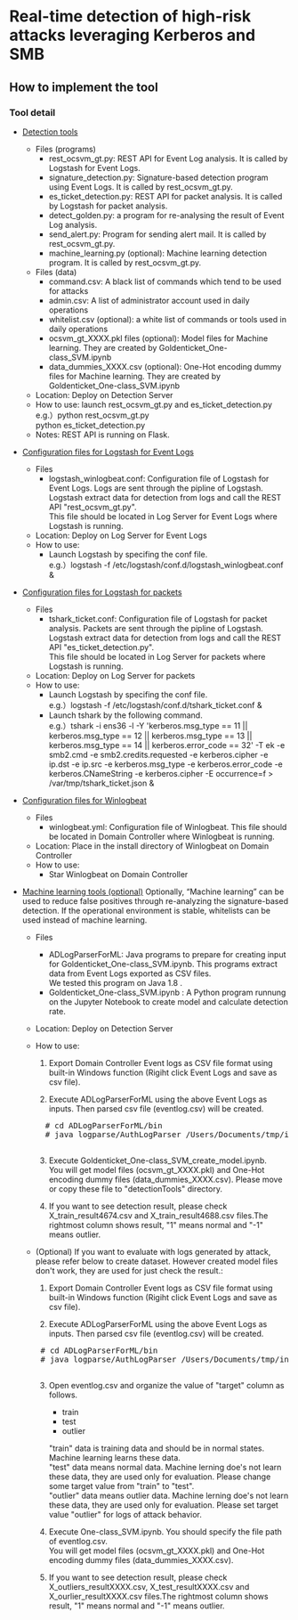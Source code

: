 # Real-time detection of high-risk attacks leveraging Kerberos and SMB

## How to implement the tool
###	Tool detail
* <a href="https://github.com/sisoc-tokyo/Real-timeDetectionAD_ver2/tree/master/tools/detectionTools">Detection tools</a>
    * Files (programs)
        * rest_ocsvm_gt.py: REST API for Event Log analysis. It is called by Logstash for Event Logs.
        * signature_detection.py: Signature-based detection program using Event Logs. It is called by rest_ocsvm_gt.py.
        * es_ticket_detection.py: REST API for packet analysis. It is called by Logstash for packet analysis.
        * detect_golden.py: a program for re-analysing the result of Event Log analysis.
        * send_alert.py: Program for sending alert mail. It is called by rest_ocsvm_gt.py.
        * machine_learning.py (optional): Machine learning detection program. It is called by rest_ocsvm_gt.py.
    * Files (data)
        * command.csv: A black list of commands which tend to be used for attacks
        * admin.csv: A list of administrator account used in daily operations
        * whitelist.csv  (optional): a white list of commands or tools used in daily operations
        * ocsvm_gt_XXXX.pkl files  (optional): Model files for Machine learning. They are created by Goldenticket_One-class_SVM.ipynb
        * data_dummies_XXXX.csv  (optional): One-Hot encoding dummy files for Machine learning. They are created by Goldenticket_One-class_SVM.ipynb
    * Location: Deploy on Detection Server
    * How to use: launch rest_ocsvm_gt.py and es_ticket_detection.py<br/>
    e.g.）python rest_ocsvm_gt.py <br/>
    python es_ticket_detection.py
    * Notes: REST API is running on Flask.

* <a href="https://github.com/sisoc-tokyo/Real-timeDetectionAD_ver2/tree/master/tools/logstash">Configuration files for Logstash for Event Logs</a>
    * Files
        * logstash_winlogbeat.conf: Configuration file of Logstash for Event Logs. Logs are sent through the pipline of Logstash. Logstash extract data for detection from logs and call the REST API "rest_ocsvm_gt.py".<br/>
        This file should be located in Log Server for Event Logs where Logstash is running. 
    * Location: Deploy on Log Server for Event Logs
    * How to use: 
        * Launch Logstash by specifing the conf file.<br/>
	    e.g.）logstash -f /etc/logstash/conf.d/logstash_winlogbeat.conf &<br/>

* <a href="https://github.com/sisoc-tokyo/Real-timeDetectionAD_ver2/tree/master/tools/logstash">Configuration files for Logstash for packets</a>
    * Files
        * tshark_ticket.conf: Configuration file of Logstash for packet analysis. Packets are sent through the pipline of Logstash. Logstash extract data for detection from logs and call the REST API "es_ticket_detection.py".<br/>
        This file should be located in Log Server for packets where Logstash is running. 
    * Location: Deploy on Log Server for packets
    * How to use: 
        * Launch Logstash by specifing the conf file.<br/>
	    e.g.）logstash -f /etc/logstash/conf.d/tshark_ticket.conf &<br/>
        * Launch tshark by the following command.<br/>
	    e.g.）tshark -i ens36 -l -Y 'kerberos.msg_type == 11 || kerberos.msg_type == 12 || kerberos.msg_type == 13 || kerberos.msg_type == 14 || kerberos.error_code == 32' -T ek  -e smb2.cmd -e smb2.credits.requested -e kerberos.cipher -e ip.dst -e ip.src -e kerberos.msg_type -e kerberos.error_code -e kerberos.CNameString -e kerberos.cipher -E occurrence=f  > /var/tmp/tshark_ticket.json &<br/>

* <a href="https://github.com/sisoc-tokyo/Real-timeDetectionAD_ver2/tree/master/tools/winlogbeat">Configuration files for Winlogbeat</a>
    * Files
        * winlogbeat.yml: Configuration file of Winlogbeat. This file should be located in Domain Controller where Winlogbeat is running. 
    * Location: Place in the install directory of Winlogbeat on Domain Controller
    * How to use: 
	    * Star Winlogbeat on Domain Controller
 
* <a href="https://github.com/sisoc-tokyo/Real-timeDetectionAD_ver2/tree/master/tools/learningTools">Machine learning tools (optional)</a>
Optionally, “Machine learning” can be used to reduce false positives through re-analyzing the signature-based detection. 
If the operational environment is stable, whitelists can be used instead of machine learning.
    * Files
        * ADLogParserForML: Java programs to prepare for creating input for Goldenticket_One-class_SVM.ipynb. This programs extract data from Event Logs exported as CSV files.<br/>
        We tested this program on Java 1.8 .
        * Goldenticket_One-class_SVM.ipynb : A Python program runnung on the Jupyter Notebook to create model and calculate detection rate.
    * Location: Deploy on Detection Server
    * How to use: 
        1. Export Domain Controller Event logs as CSV file format using built-in Windows function (Rigiht click Event Logs and save as csv file).
        
        2. Execute ADLogParserForML using the above Event Logs as inputs. Then parsed csv file (eventlog.csv) will be created.<br/>
        <pre>
        # cd ADLogParserForML/bin
        # java logparse/AuthLogParser /Users/Documents/tmp/input /Users/marikof/Documents/tmp/output  /Users/Documents/tmp/input/command.txt /Users/marikof/Documents/tmp/input/adminlist.txt
        </pre>
        
        3. Execute Goldenticket_One-class_SVM_create_model.ipynb.<br/>
        You will get model files (ocsvm_gt_XXXX.pkl) and One-Hot encoding dummy files (data_dummies_XXXX.csv). Please move or copy these file to "detectionTools" directory.
        
        4. If you want to see detection result, please check X_train_result4674.csv and X_train_result4688.csv files.The rightmost column shows result, "1" means normal and "-1" means outlier.
        
        
     * (Optional) If you want to evaluate with logs generated by attack, please refer below to create dataset. However created model files don't work, they are used for just check the result.:      
        1. Export Domain Controller Event logs as CSV file format using built-in Windows function (Rigiht click Event Logs and save as csv file).
        
        2. Execute ADLogParserForML using the above Event Logs as inputs. Then parsed csv file (eventlog.csv) will be created.<br/>
        <pre>
        # cd ADLogParserForML/bin
        # java logparse/AuthLogParser /Users/Documents/tmp/input /Users/marikof/Documents/tmp/output  /Users/Documents/tmp/input/command.txt /Users/marikof/Documents/tmp/input/adminlist.txt
        </pre>
          
        3. Open eventlog.csv and organize the value of "target" column as follows.
            * train
            * test
            * outlier
                        
            "train" data is training data and should be in normal states. Machine learning learns these data.<br/>
            "test" data means normal data. Machine lerning doe's not learn these data, they are used only for evaluation. Please change some target value from "train" to "test".<br/>
            "outlier" data means outlier data. Machine lerning doe's not learn these data, they are used only for evaluation. Please set target value "outlier" for logs of attack behavior.<br/>
                      
        4. Execute One-class_SVM.ipynb. You should specify the file path of eventlog.csv. <br/>
            You will get model files (ocsvm_gt_XXXX.pkl) and One-Hot encoding dummy files (data_dummies_XXXX.csv).
            
        5. If you want to see detection result, please check X_outliers_resultXXXX.csv, X_test_resultXXXX.csv and X_ourlier_resultXXXX.csv files.The rightmost column shows result, "1" means normal and "-1" means outlier.


  
